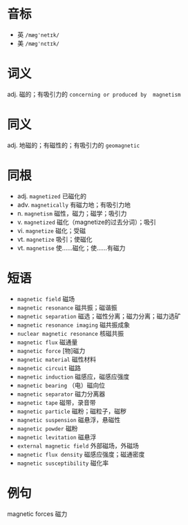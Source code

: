 # 音标

- 英 `/mæg'netɪk/`
- 美 `/mæg'nɛtɪk/`

# 词义

adj. 磁的；有吸引力的
`concerning or produced by  magnetism `

# 同义

adj. 地磁的；有磁性的；有吸引力的
`geomagnetic`

# 同根

- adj. `magnetized` 已磁化的
- adv. `magnetically` 有磁力地；有吸引力地
- n. `magnetism` 磁性，磁力；磁学；吸引力
- v. `magnetized` 磁化（magnetize的过去分词）；吸引
- vi. `magnetize` 磁化；受磁
- vt. `magnetize` 吸引；使磁化
- vt. `magnetise` 使……磁化；使……有磁力

# 短语

- `magnetic field` 磁场
- `magnetic resonance` 磁共振；磁谐振
- `magnetic separation` 磁选；磁性分离；磁力分离；磁力选矿
- `magnetic resonance imaging` 磁共振成象
- `nuclear magnetic resonance` 核磁共振
- `magnetic flux` 磁通量
- `magnetic force` [物]磁力
- `magnetic material` 磁性材料
- `magnetic circuit` 磁路
- `magnetic induction` 磁感应，磁感应强度
- `magnetic bearing` （电）磁向位
- `magnetic separator` 磁力分离器
- `magnetic tape` 磁带，录音带
- `magnetic particle` 磁粉；磁粒子，磁秽
- `magnetic suspension` 磁悬浮，悬磁性
- `magnetic powder` 磁粉
- `magnetic levitation` 磁悬浮
- `external magnetic field` 外部磁场，外磁场
- `magnetic flux density` 磁感应强度；磁通密度
- `magnetic susceptibility` 磁化率

# 例句

magnetic forces
磁力



